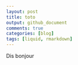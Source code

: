 ```yaml
---
layout: post
title: toto
output: github_document
comments: true
categories: [blog]
tags: [liquid, rmarkdown]
---
```


<!-- {% include image name="trick-eduardo.png" caption="Essai de légende" %} -->

Dis bonjour

<!-- {{ page.date | date: "%Y-%m-%d" }}-{{ page.title | slugify }}/{{ include.name }} --> 


<!-- ![Caption for the picture.](/home/vs/Data/Vincent/workspace/Jekyll/vincentstoliaroff.github.io/assets/images-post/BRUG-RDBM-RStudio.png) -->
